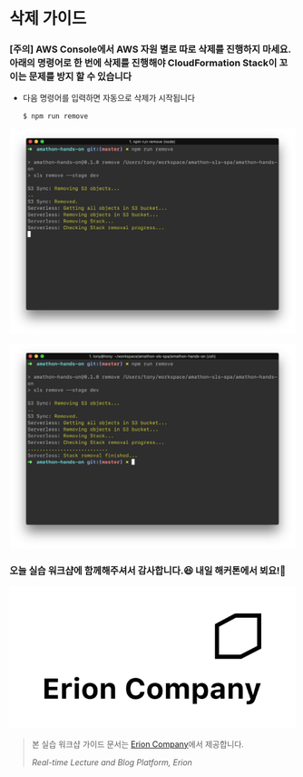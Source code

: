 # 삭제 가이드

### [주의] AWS Console에서 AWS 자원 별로 따로 삭제를 진행하지 마세요. 아래의 명령어로 한 번에 삭제를 진행해야 CloudFormation Stack이 꼬이는 문제를 방지 할 수 있습니다



- 다음 명령어를 입력하면 자동으로 삭제가 시작됩니다

  ```bash
  $ npm run remove
  ```

![screenshot-1](./images/screenshot-1.png)

![screenshot-2](./images/screenshot-2.png)

### 오늘 실습 워크샵에 함께해주셔서 감사합니다.😆 내일 해커톤에서 뵈요!👋



![Erion Company](../images/erion_company_logo.svg)

> 본 실습 워크샵 가이드 문서는 [Erion Company](https://erion.kr)에서 제공합니다.
>
> *Real-time Lecture and Blog Platform, Erion*

